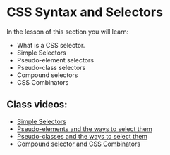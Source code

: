 # CSS Syntax and Selectors

In the lesson of this section you will learn:

- What is a CSS selector.
- Simple Selectors
- Pseudo-element selectors
- Pseudo-class selectors
- Compound selectors
- CSS Combinators

## Class videos:

- [Simple Selectors](https://www.loom.com/share/0dfb4dbd25d74dfa834cc52e51703c04?sid=3b507e23-cd54-4a38-b738-2553307dd581)
- [Pseudo-elements and the ways to select them](https://www.loom.com/share/5e228f6f97ea4ad583a19eb7419b2ea8?sid=6100c0cc-f4e9-4ce4-82cc-8b3dd8c52867)
- [Pseudo-classes and the ways to select them](https://www.loom.com/share/8929a69bb05f411a944e1461344d101c?sid=a2cb3fcc-52db-41c5-829d-d99fc4fdeb23)
- [Compound selector and CSS Combinators](https://www.loom.com/share/8b3293880f82445bad27db4e733f87c2?sid=93634050-562e-4685-97fd-f49ceed2cf86)
